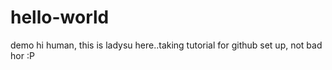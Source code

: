 # hello-world
demo
hi human, this is ladysu here..taking tutorial for github set up, not bad hor :P
